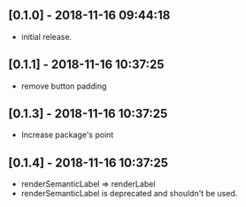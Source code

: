## [0.1.0] - 2018-11-16 09:44:18

* initial release.

## [0.1.1] - 2018-11-16 10:37:25

* remove button padding

## [0.1.3] - 2018-11-16 10:37:25

* Increase package's point

## [0.1.4] - 2018-11-16 10:37:25

* renderSemanticLabel => renderLabel
* renderSemanticLabel is deprecated and shouldn't be used.
